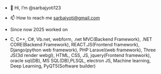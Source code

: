 - 👋 Hi, I’m @sarbajyoti123
- 📫 How to reach me sarbajyoti@gmail.com

- Since now 2025 worked on
- C, C++, C#, Vb.net, webform, .net MVC(Backend Framework), .NET CORE(Backend Framework), REACT.JS(Frontend framework), Django(python web framework), PHP Laravel(web framework), Three JS(3d render webgl), HTML, CSS, JS, jquery(Frontend framework), oracle sql(DB), MS SQL(DB),PLSQL, electron JS, Machine learning, Deep Learning, PyQT5(Software builder)

<!---
sarbajyoti123/sarbajyoti123 is a ✨ special ✨ repository because its `README.md` (this file) appears on your GitHub profile.
You can click the Preview link to take a look at your changes.
--->
